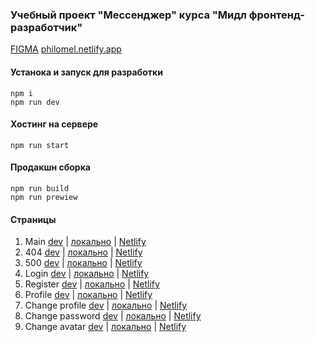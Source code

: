 ### Учебный проект "Мессенджер" курса "Мидл фронтенд-разработчик"

[FIGMA](https://www.figma.com/file/WRgsIYPeE5HbjkPW8Fg7Ho/Chat_external_link-(Copy)?type=design&node-id=0-1&t=gsQ2fFSjwtv0InAl-0)
[philomel.netlify.app](https://philomel.netlify.app/)

#### Устанока и запуск для разработки
```shell
npm i
npm run dev
```

#### Хостинг на сервере
```shell
npm run start
```

#### Продакшн сборка
```shell
npm run build
npm run prewiew
```

#### Страницы
1. Main [dev](http://localhost:5173/) | [локально](http://localhost:3000/) | [Netlify](https://philomel.netlify.app/)
1. 404 [dev](http://localhost:5173/pages/404/404.html) | [локально](http://localhost:3000/pages/404/404.html) | [Netlify](https://philomel.netlify.app/pages/404/404.html)
1. 500 [dev](http://localhost:5173/pages/500/500.html) | [локально](http://localhost:3000/pages/500/500.html) | [Netlify](https://philomel.netlify.app/pages/500/500.html)
1. Login [dev](http://localhost:5173/pages/login/login.html) | [локально](http://localhost:3000/pages/login/login.html) | [Netlify](https://philomel.netlify.app/pages/login/login.html)
1. Register [dev](http://localhost:5173/pages/register/register.html) | [локально](http://localhost:3000/pages/register/register.html) | [Netlify](https://philomel.netlify.app/pages/register/register.html)
1. Profile [dev](http://localhost:5173/pages/profile/profile.html) | [локально](http://localhost:3000/pages/profile/profile.html) | [Netlify](https://philomel.netlify.app/pages/profile/profile.html)
1. Change profile [dev](http://localhost:5173/pages/change-profile/change-profile.html) | [локально](http://localhost:3000/pages/change-profile/change-profile.html) | [Netlify](https://philomel.netlify.app/pages/change-profile/change-profile.html)
1. Change password [dev](http://localhost:5173/pages/change-password/change-password.html) | [локально](http://localhost:3000/pages/change-password/change-password.html) | [Netlify](https://philomel.netlify.app/pages/change-password/change-password.html)
1. Change avatar [dev](http://localhost:5173/pages/change-avatar/change-avatar.html) | [локально](http://localhost:3000/pages/change-avatar/change-avatar.html) | [Netlify](https://philomel.netlify.app/pages/change-avatar/change-avatar.html)